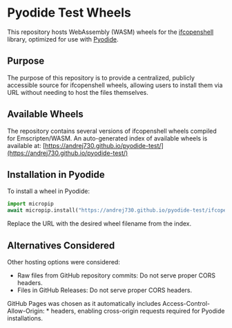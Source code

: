 # Pyodide Test Wheels

This repository hosts WebAssembly (WASM) wheels for the [ifcopenshell](https://github.com/IfcOpenShell/IfcOpenShell) library, optimized for use with [Pyodide](https://pyodide.org/).

## Purpose

The purpose of this repository is to provide a centralized, publicly accessible source for ifcopenshell wheels, allowing users to install them via URL without needing to host the files themselves.

## Available Wheels

The repository contains several versions of ifcopenshell wheels compiled for Emscripten/WASM. An auto-generated index of available wheels is available at: [https://andrej730.github.io/pyodide-test/](https://andrej730.github.io/pyodide-test/)

## Installation in Pyodide

To install a wheel in Pyodide:

```python
import micropip
await micropip.install("https://andrej730.github.io/pyodide-test/ifcopenshell-0.8.3+34a1bc6-cp313-cp313-emscripten_4_0_9_wasm32.whl")
```

Replace the URL with the desired wheel filename from the index.

## Alternatives Considered

Other hosting options were considered:
- Raw files from GitHub repository commits: Do not serve proper CORS headers.
- Files in GitHub Releases: Do not serve proper CORS headers.

GitHub Pages was chosen as it automatically includes Access-Control-Allow-Origin: * headers, enabling cross-origin requests required for Pyodide installations.